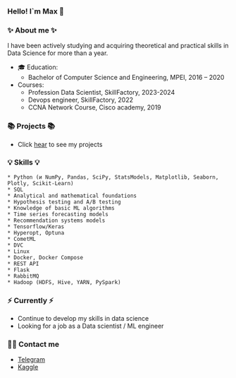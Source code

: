 ### Hello! I`m Max 👋

### ✨ About me  ✨ 

I have been actively studying and acquiring theoretical and practical skills in Data Science for more than a year.

* 🎓 Education:
  -  Bachelor of Computer Science and Engineering, MPEI, 2016 – 2020
* Courses:
  - Profession Data Scientist, SkillFactory, 2023-2024 
  - Devops engineer, SkillFactory, 2022
  - CCNA Network Course, Cisco academy, 2019


### 📚 Projects 📚

* Click [hear](https://github.com/maxwolf28/DS-projects) to see my projects 

### 💡 Skills 💡

    * Python (и NumPy, Pandas, SciPy, StatsModels, Matplotlib, Seaborn, Plotly, Scikit-Learn)
    * SQL
    * Analytical and mathematical foundations
    * Hypothesis testing and A/B testing
    * Knowledge of basic ML algorithms
    * Time series forecasting models
    * Recommendation systems models
    * Tensorflow/Keras
    * Hyperopt, Optuna
    * CometML
    * DVC
    * Linux
    * Docker, Docker Compose
    * REST API
    * Flask
    * RabbitMQ
    * Hadoop (HDFS, Hive, YARN, PySpark)

### ⚡️ Currently ⚡️
- Сontinue to develop my skills in data science
- Looking for a job as a Data scientist / ML engineer


### 🙌🏻 Contact me
- [Telegram](https://t.me/maxwolf28)
- [Kaggle](https://kaggle.com/maxwolf28)

<!--
**maxwolf28/maxwolf28** is a ✨ _special_ ✨ repository because its `README.md` (this file) appears on your GitHub profile.

Here are some ideas to get you started:

- 🔭 I’m currently working on ...
- 🌱 I’m currently learning ...
- 👯 I’m looking to collaborate on ...
- 🤔 I’m looking for help with ...
- 💬 Ask me about ...
- 📫 How to reach me: ...
- 😄 Pronouns: ...
- ⚡ Fun fact: ...
-->

